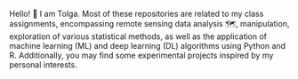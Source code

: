 Hello! :milky_way: I am Tolga. Most of these repositories are related to my class assignments, encompassing remote sensing data analysis :world_map:, manipulation, exploration of various statistical methods, as well as the application of machine learning (ML) and deep learning (DL) algorithms using Python and R. 
Additionally, you may find some experimental projects inspired by my personal interests.
